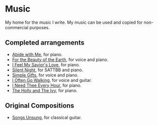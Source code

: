 # Music
My home for the music I write. My music can be used and copied for non-commercial purposes.

## Completed arrangements
- [Abide with Me](https://github.com/ahilton5/music/blob/main/finished/AbideWithMe/abide.pdf), for piano.
- [For the Beauty of the Earth](https://github.com/ahilton5/music/blob/main/finished/ForTheBeautyOfTheEarth/for.pdf), for voice and piano.
- [I Feel My Savior's Love](https://github.com/ahilton5/music/blob/main/finished/IFeelMySaviorsLove/I-Feel-My-Saviors-Love.pdf), for piano.
- [Silent Night](https://github.com/ahilton5/music/blob/main/finished/SilentNight/silent.pdf), for SATTBB and piano.
- [Simple Gifts](https://github.com/ahilton5/music/blob/main/finished/SimpleGifts/simple.pdf), for voice and piano.
- [I Often Go Walking](https://github.com/ahilton5/music/blob/main/finished/IOftenGoWalking/ioften.pdf), for voice and guitar.
- [I Need Thee Every Hour](https://github.com/ahilton5/music/blob/main/finished/INeed/ineed.pdf), for piano.
- [The Holly and The Ivy](https://github.com/ahilton5/music/blob/main/finished/INeed/theholly.pdf), for piano.

## Original Compositions
- [Songs Unsung](https://github.com/ahilton5/music/blob/main/finished/SongsUnsung/guitar.pdf), for classical guitar.
